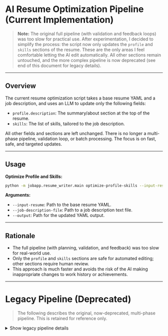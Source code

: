 # AI Resume Optimization Pipeline (Current Implementation)

> **Note:** The original full pipeline (with validation and feedback loops) was too slow for practical use. After experimentation, I decided to simplify the process: the script now only updates the `profile` and `skills` sections of the resume. These are the only areas I feel comfortable letting the AI edit automatically. All other sections remain untouched, and the more complex pipeline is now deprecated (see end of this document for legacy details).

---

## Overview

The current resume optimization script takes a base resume YAML and a job description, and uses an LLM to update only the following fields:
- `profile.description`: The summary/about section at the top of the resume.
- `skills`: The list of skills, tailored to the job description.

All other fields and sections are left unchanged. There is no longer a multi-phase pipeline, validation loop, or batch processing. The focus is on fast, safe, and targeted updates.

---

## Usage

**Optimize Profile and Skills:**
```bash
python -m jobapp.resume_writer.main optimize-profile-skills --input-resume configs/resume.yaml --job-description-file job.txt --output path/to/optimized_resume.yaml
```

**Arguments:**
- `--input-resume`: Path to the base resume YAML.
- `--job-description-file`: Path to a job description text file.
- `--output`: Path for the updated YAML output.

---

## Rationale

- The full pipeline (with planning, validation, and feedback) was too slow for real-world use.
- Only the `profile` and `skills` sections are safe for automated editing; other sections require human review.
- This approach is much faster and avoids the risk of the AI making inappropriate changes to work history or achievements.

---

# Legacy Pipeline (Deprecated)

> The following describes the original, now-deprecated, multi-phase pipeline. This is retained for reference only.

<details>
<summary>Show legacy pipeline details</summary>


# LEGACY: AI Resume Optimization Pipeline (Original Implementation)

This document describes the actual implementation of the AI-powered resume optimization pipeline in JobApp, as found in:
- [jobapp/resume_writer/pipelines/langgraph_resume_pipeline.py](../jobapp/resume_writer/pipelines/langgraph_resume_pipeline.py)
- [jobapp/resume_writer/batch_optimizer.py](../jobapp/resume_writer/batch_optimizer.py)
- [jobapp/resume_writer/main.py](../jobapp/resume_writer/main.py)
- [jobapp/resume_writer/utils.py](../jobapp/resume_writer/utils.py)
- [jobapp/resume_writer/parser.py](../jobapp/resume_writer/parser.py)
- [jobapp/resume_writer/compiler.py](../jobapp/resume_writer/compiler.py)

## Overview

The resume optimization system is a multi-phase pipeline that takes a base resume, a job description, and a user's experience, and iteratively edits the resume to maximize relevance for a specific job. The pipeline is built using LangGraph and is highly modular, with each phase implemented as a class-based node. The system supports both single-job and batch optimization, as well as direct PDF compilation.

---

## CLI Interface & Usage

The main entrypoint is [main.py](../jobapp/resume_writer/main.py), which supports several modes:

### Modes
- `compile`: Compile a resume YAML to PDF using the LaTeX template.
- `optimize-job`: Optimize a resume for a single job (from file or Google Sheets).
- `optimize-batch`: Optimize resumes for multiple jobs from Google Sheets.

### Example CLI Usage

**Compile PDF:**
```bash
python -m jobapp.resume_writer.main compile --content path/to/resume.yaml --output path/to/resume.pdf
```

**Single Job Optimization:**
```bash
python -m jobapp.resume_writer.main optimize-job --input-resume configs/resume.yaml --experiences configs/experiences.md --job-description-file job.txt --output-dir output/single_job
```
Or, to select a job from Google Sheets by fuzzy query:
```bash
python -m jobapp.resume_writer.main optimize-job --query "Data Scientist Stripe" --output-dir output/single_job
```

**Batch Optimization:**
```bash
python -m jobapp.resume_writer.main optimize-batch \
  --input-resume configs/resume.yaml \
  --experiences configs/experiences.md \
  --output-dir ~/Desktop/optimized_resumes/2024-06-10 \
  --match-score-threshold 70 \
  --max-resumes 5
```

#### Arguments (selected):
- `--input-resume`: Path to the base resume YAML.
- `--experiences`: Path to the experiences Markdown file.
- `--output-dir`: Output directory for results.
- `--job-description-file`: Path to a job description text file (single job mode).
- `--query`: Fuzzy query to select a job from Google Sheets (single job mode).
- `--match-score-threshold`: Minimum match score to include a job (batch mode).
- `--max-resumes`: Maximum number of jobs to process (batch mode).
- `--overwrite-files`: Overwrite existing outputs (default: false).
- `--no-compile-pdf`: Skip PDF compilation (default: compile PDFs).

---

## Pipeline Phases & Node Classes

The pipeline is implemented in [langgraph_resume_pipeline.py](../jobapp/resume_writer/pipelines/langgraph_resume_pipeline.py) using LangGraph's `StateGraph` and a set of class-based nodes:

- **LoadInputsNode**: Validates and loads the input resume, job description, and experiences. Initializes the context dict.
- **PlanningPhaseNode**: Four-step planning process using LLM prompts:
  1. Job Description Analysis
  2. Skill Mapping & Prioritization
  3. Profile Planning (updates `profile.description`)
  4. Bullet Point Planning
- **OptimizationPhaseNode**: Uses the plans to generate targeted resume edits, updating only sections specified in `section_paths`.
- **ValidationPhaseNode**: Runs a validation LLM prompt to check for dishonesty, technical inaccuracies, and over-optimization. If validation fails, triggers a refinement loop.
- **RefinementPhaseNode**: Attempts to refine the resume using LLM feedback if validation fails, up to a configurable max retries.
- **FormattingPhaseNode**: Ensures YAML output is clean and ready for PDF compilation.
- **OutputCompileNode**: Saves the final resume YAML and changelog, and optionally compiles a PDF.

The pipeline is orchestrated by the `ResumeOptimizationPipeline` class, which builds the graph and manages the flow between nodes.

---

## Context Structure

The pipeline expects a context dictionary with the following keys:
```python
context = {
    'input_resume': dict,           # Immutable original resume (parsed from YAML)
    'edited_resume': dict,          # Deepcopy of input_resume, all mutations here
    'job_description': str,
    'experiences': str,
    'section_paths': list,          # YAML paths to optimize, from user config
    'intermediates': dict,          # For plans, LLM outputs, etc.
    'chats': dict,                  # Per-node chat histories
    'config': dict,                 # User config (optional)
}
```

---

## Batch Processing

Batch processing is implemented in [batch_optimizer.py](../jobapp/resume_writer/batch_optimizer.py):
- Jobs are fetched from Google Sheets using `SheetsManager`.
- Jobs are filtered by match score and application status.
- Each job is processed sequentially (not in parallel) using async functions.
- Output directories and filenames are generated using `get_resume_filenames`.
- Each job's output (YAML, PDF, logs) is saved in its own directory.
- Per-job log files are created using `get_logger`.
- Errors in processing a job are caught and logged; failed jobs are skipped.

---

## Configuration

All configuration is managed via [ConfigManager](../../core/config_manager.py):
- Section paths for selective updates are loaded from config or CLI.
- User name, resume paths, and experiences paths are loaded from config or CLI.
- The number of validation/refinement retries is configurable.
- All paths are OS-independent and support environment variable expansion.

---

## Utility Functions

[utils.py](../jobapp/resume_writer/utils.py) provides:
- Keyword analysis and extraction (`parse_keyword_analysis`, `get_unique_keywords`)
- Parsing and formatting of LLM YAML output (`parse_llm_yaml_to_dict`, `clean_yaml_from_llm`)
- Changelog formatting for human review (`format_changelog_to_markdown`)
- Bullet point change parsing (`parse_bullet_changes`)

---

## Logging & Error Handling

- All phases use structured logging via `get_logger`.
- Each job in batch mode has its own log file in the output directory.
- Errors in model calls, validation, or file I/O are caught and logged with details.
- If a job fails, the pipeline returns a detailed error reason and skips to the next job in batch mode.
- The CLI exits with a nonzero code on fatal errors.

---

## Features Not Yet Implemented (Planned)
- Persistent caching of optimizations (no `OptimizationCache` class yet)
- True parallel batch processing (currently async, but jobs are processed sequentially)
- Mock models for offline testing (not present in code)
- Automated metrics aggregation (metrics are logged, not aggregated)
- Some advanced validation/fact-checking features are planned but not yet implemented

---

## File Reference
- [main.py](../jobapp/resume_writer/main.py): CLI entrypoint, mode dispatcher.
- [parser.py](../jobapp/resume_writer/parser.py): CLI argument parsing.
- [batch_optimizer.py](../jobapp/resume_writer/batch_optimizer.py): Batch and single-job optimization logic.
- [pipelines/langgraph_resume_pipeline.py](../jobapp/resume_writer/pipelines/langgraph_resume_pipeline.py): Pipeline node classes and orchestration.
- [utils.py](../jobapp/resume_writer/utils.py): Utility functions for keyword analysis, YAML parsing, changelog formatting, etc.
- [compiler.py](../jobapp/resume_writer/compiler.py): PDF compilation logic.

---

## See Also
- [jobapp/resume_writer/pipelines/langgraph_resume_pipeline.py](../jobapp/resume_writer/pipelines/langgraph_resume_pipeline.py)
- [jobapp/resume_writer/batch_optimizer.py](../jobapp/resume_writer/batch_optimizer.py)
- [jobapp/resume_writer/utils.py](../jobapp/resume_writer/utils.py)
- [jobapp/resume_writer/main.py](../jobapp/resume_writer/main.py)
- [jobapp/resume_writer/parser.py](../jobapp/resume_writer/parser.py)
- [jobapp/resume_writer/compiler.py](../jobapp/resume_writer/compiler.py) 